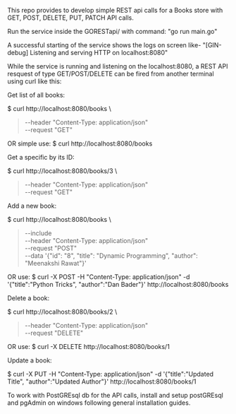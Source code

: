 This repo provides to develop simple REST api calls for a Books store with GET, POST, DELETE, PUT, PATCH API calls.

Run the service inside the GORESTapi/ with command: "go run main.go"

A successful starting of the service shows the logs on screen like- "[GIN-debug] Listening and serving HTTP on localhost:8080"

While the service is running and listening on the localhost:8080, a REST API resquest of type GET/POST/DELETE can be fired from another terminal using curl like this:


Get list of all books:

$ curl http://localhost:8080/books \
> --header "Content-Type: application/json" \
> --request "GET"

OR simple use:
$ curl http://localhost:8080/books

Get a specific by its ID:

$ curl http://localhost:8080/books/3 \
> --header "Content-Type: application/json" \
> --request "GET"

Add a new book:

$ curl http://localhost:8080/books \
> --include \
> --header "Content-Type: application/json" \
> --request "POST" \
> --data '{"id": "8", "title": "Dynamic Programming", "author": "Meenakshi Rawat"}'

OR use:
$ curl -X POST -H "Content-Type: application/json" -d '{"title":"Python Tricks", "author":"Dan Bader"}' http://localhost:8080/books

Delete a book:

$ curl http://localhost:8080/books/2 \
> --header "Content-Type: application/json" \
> --request "DELETE"

OR use:
$ curl -X DELETE http://localhost:8080/books/1

Update a book:

$ curl -X PUT -H "Content-Type: application/json" -d '{"title":"Updated Title", "author":"Updated Author"}' http://localhost:8080/books/1

To work with PostGREsql db for the API calls, install and setup postGREsql and pgAdmin on windows following general installation guides.
